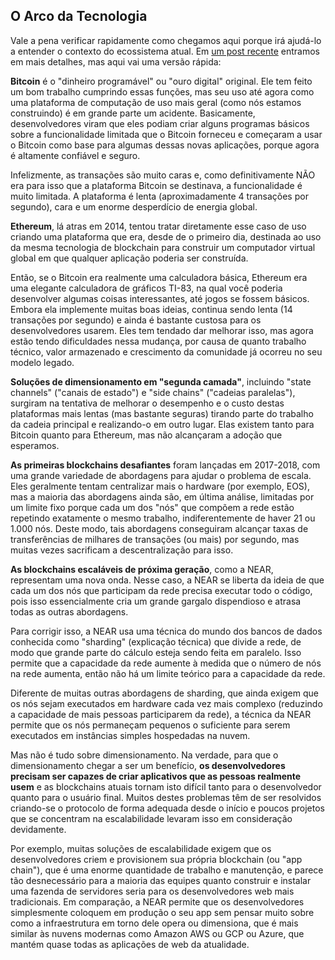 ## O Arco da Tecnologia

Vale a pena verificar rapidamente como chegamos aqui porque irá ajudá-lo a entender o contexto do ecossistema atual. Em [um post recente](https://near.org/blog/the-evolution-of-the-open-web/) entramos em mais detalhes, mas aqui vai uma versão rápida:

**Bitcoin** é o "dinheiro programável" ou "ouro digital" original. Ele tem feito um bom trabalho cumprindo essas funções, mas seu uso até agora como uma plataforma de computação de uso mais geral (como nós estamos construindo) é em grande parte um acidente. Basicamente, desenvolvedores viram que eles podiam criar alguns programas básicos sobre a funcionalidade limitada que o Bitcoin forneceu e começaram a usar o Bitcoin como base para algumas dessas novas aplicações, porque agora é altamente confiável e seguro.

Infelizmente, as transações são muito caras e, como definitivamente NÃO era para isso que a plataforma Bitcoin se destinava, a funcionalidade é muito limitada. A plataforma é lenta (aproximadamente 4 transações por segundo), cara e um enorme desperdício de energia global.

**Ethereum**, lá atras em 2014, tentou tratar diretamente esse caso de uso criando uma plataforma que era, desde de o primeiro dia, destinada ao uso da mesma tecnologia de blockchain para construir um computador virtual global em que qualquer aplicação poderia ser construída.

Então, se o Bitcoin era realmente uma calculadora básica, Ethereum era uma elegante calculadora de gráficos TI-83, na qual você poderia desenvolver algumas coisas interessantes, até jogos se fossem básicos. Embora ela implemente muitas boas ideias, continua sendo lenta (14 transações por segundo) e ainda é bastante custosa para os desenvolvedores usarem. Eles tem tendado dar melhorar isso, mas agora estão tendo dificuldades nessa mudança, por causa de quanto trabalho técnico, valor armazenado e crescimento da comunidade já ocorreu no seu modelo legado.

**Soluções de dimensionamento em "segunda camada"**, incluindo "state channels" ("canais de estado") e "side chains" ("cadeias paralelas"), surgiram na tentativa de melhorar o desempenho e o custo destas plataformas mais lentas (mas bastante seguras) tirando parte do trabalho da cadeia principal e realizando-o em outro lugar. Elas existem tanto para Bitcoin quanto para Ethereum, mas não alcançaram a adoção que esperamos.

**As primeiras blockchains desafiantes** foram lançadas em 2017-2018, com uma grande variedade de abordagens para ajudar o problema de escala. Eles geralmente tentam centralizar mais o hardware (por exemplo, EOS), mas a maioria das abordagens ainda são, em última análise, limitadas por um limite fixo porque cada um dos "nós" que compõem a rede estão repetindo exatamente o mesmo trabalho, indiferentemente de haver 21 ou 1.000 nós. Deste modo, tais abordagens conseguiram alcançar taxas de transferências de milhares de transações (ou mais) por segundo, mas muitas vezes sacrificam a descentralização para isso.

**As blockchains escaláveis de próxima geração**, como a NEAR, representam uma nova onda. Nesse caso, a NEAR se liberta da ideia de que cada um dos nós que participam da rede precisa executar todo o código, pois isso essencialmente cria um grande gargalo dispendioso e atrasa todas as outras abordagens.

Para corrigir isso, a NEAR usa uma técnica do mundo dos bancos de dados conhecida como "sharding" (explicação técnica) que divide a rede, de modo que grande parte do cálculo esteja sendo feita em paralelo. Isso permite que a capacidade da rede aumente à medida que o número de nós na rede aumenta, então não há um limite teórico para a capacidade da rede.

Diferente de muitas outras abordagens de sharding, que ainda exigem que os nós sejam executados em hardware cada vez mais complexo (reduzindo a capacidade de mais pessoas participarem da rede), a técnica da NEAR permite que os nós permaneçam pequenos o suficiente para serem executados em instâncias simples hospedadas na nuvem.

Mas não é tudo sobre dimensionamento. Na verdade, para que o dimensionamento chegar a ser um benefício, **os desenvolvedores precisam ser capazes de criar aplicativos que as pessoas realmente usem** e as blockchains atuais tornam isto difícil tanto para o desenvolvedor quanto para o usuário final. Muitos destes problemas têm de ser resolvidos criando-se o protocolo de forma adequada desde o início e poucos projetos que se concentram na escalabilidade levaram isso em consideração devidamente.

Por exemplo, muitas soluções de escalabilidade exigem que os desenvolvedores criem e provisionem sua própria blockchain (ou "app chain"), que é uma enorme quantidade de trabalho e manutenção, e parece tão desnecessário para a maioria das equipes quanto construir e instalar uma fazenda de servidores seria para os desenvolvedores web mais tradicionais. Em comparação, a NEAR permite que os desenvolvedores simplesmente coloquem em produção o seu app sem pensar muito sobre como a infraestrutura em torno dele opera ou dimensiona, que é mais similar às nuvens modernas como Amazon AWS ou GCP ou Azure, que mantém quase todas as aplicações de web da atualidade.
